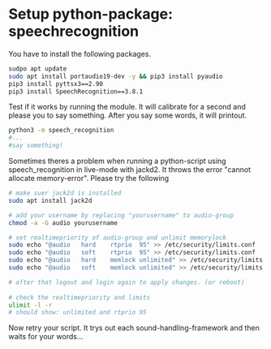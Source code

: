 # Setup python-package: speechrecognition

You have to install the following packages. 

```bash
sudpo apt update
sudo apt install portaudio19-dev -y && pip3 install pyaudio
pip3 install pyttsx3==2.90
pip3 install SpeechRecognition==3.8.1
```

Test if it works by running the module. It will calibrate for a second and please you to say something. After you say some words, it will printout.
```bash
python3 -m speech_recognition
#...
#say something!
```


Sometimes theres a problem when running a python-script using speech_recognition in live-mode with jackd2. It throws the error "cannot allocate memory-error". Please try the following
```bash
# make suer jack2d is installed
sudo apt install jack2d

# add your username by replacing "yourusername" to audio-group
chmod -a -G audio yourusername

# set realtimepriority of audio-group and unlimit memorylock 
sudo echo "@audio	hard	rtprio	95" >> /etc/security/limits.conf
sudo echo "@audio	soft	rtprio	95" >> /etc/security/limits.conf
sudo echo "@audio	hard	memlock	unlimited" >> /etc/security/limits.conf
sudo echo "@audio	soft	memlock	unlimited" >> /etc/security/limits.conf

# after that logout and login again to apply changes. (or reboot)
  
# check the realtimepriority and limits
ulimit -l -r 
# should show: unlimited and rtprio 95
```

Now retry your script. It trys out each sound-handling-framework and then waits for your words...
